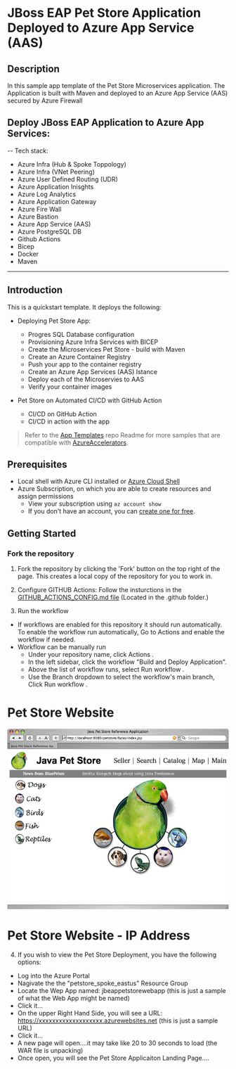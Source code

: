 # JBoss EAP Pet Store Application Deployed to Azure App Service (AAS)
## Description 
In this sample app template of the Pet Store Microservices application. The Application is built with Maven and deployed to an Azure App Service (AAS) secured by Azure Firewall

## Deploy JBoss EAP Application to Azure App Services:

--
Tech stack:

- Azure Infra (Hub & Spoke Toppology)
- Azure Infra (VNet Peering)
- Azure User Defined Routing (UDR)
- Azure Application Inisghts
- Azure Log Analytics
- Azure Application Gateway
- Azure Fire Wall
- Azure Bastion
- Azure App Service (AAS)
- Azure PostgreSQL DB
- Github Actions
- Bicep
- Docker
- Maven

---

## Introduction

This is a quickstart template. It deploys the following:

* Deploying Pet Store App:
  * Progres SQL Database configuration
  * Provisioning Azure Infra Services with BICEP
  * Create the Microservices Pet Store - build with Maven
  * Create an Azure Container Registry
  * Push your app to the container registry
  * Create an Azure App Services (AAS) Istance
  * Deploy each of the Microservies to AAS
  * Verify your container images

* Pet Store on Automated CI/CD with GitHub Action  
  * CI/CD on GitHub Action
  * CI/CD in action with the app

> Refer to the [App Templates](https://github.com/microsoft/App-Templates) repo Readme for more samples that are compatible with [AzureAccelerators](https://github.com/Azure/azure-dev/).

## Prerequisites
- Local shell with Azure CLI installed or [Azure Cloud Shell](https://ms.portal.azure.com/#cloudshell/)
- Azure Subscription, on which you are able to create resources and assign permissions
  - View your subscription using ```az account show``` 
  - If you don't have an account, you can [create one for free](https://azure.microsoft.com/free).  

## Getting Started
### Fork the repository

1.  Fork the repository by clicking the 'Fork' button on the top right of the page.
This creates a local copy of the repository for you to work in. 

2.  Configure GITHUB Actions:  Follow the insturctions in the [GITHUB_ACTIONS_CONFIG.md file](https://github.com/Azure-Samples/app-templates-JBossEAP-on-AppService/blob/main/.github/GITHUB_ACTIONS_CONFIG.md) (Located in the .github folder.)

3.  Run the workflow 
   * If workflows are enabled for this repository it should run automatically. To enable the workflow run automatically, Go to Actions and enable the workflow if needed.
   * Workflow can be manually run 
     + Under your repository name, click Actions .
     + In the left sidebar, click the workflow "Build and Deploy Application".
     + Above the list of workflow runs, select Run workflow .
     + Use the Branch dropdown to select the workflow's main branch, Click Run workflow .
  

# Pet Store Website

<img width="1042" alt="petstore-screenshot" src="https://github.com/Azure-Samples/app-templates-JBossEAP-on-AppService/blob/main/src/jbossappser-construction/images/petstore02.png">


# Pet Store Website - IP Address 

4. If you wish to view the Pet Store Deployment, you have the following options:

- Log into the Azure Portal
- Nagivate the the "petstore_spoke_eastus" Resource Group
- Locate the Wep App named: jbeappetstorewebapp (this is just a sample of what the Web App might be named)
- Click it...
- On the upper Right Hand Side, you will see a URL:  https://xxxxxxxxxxxxxxxxxxx.azurewebsites.net (this is just a sample URL)
- Click it...
- A new page will open....it may take like 20 to 30 seconds to load (the WAR file is unpacking)
- Once open, you will see the Pet Store Applicaiton Landing Page....

